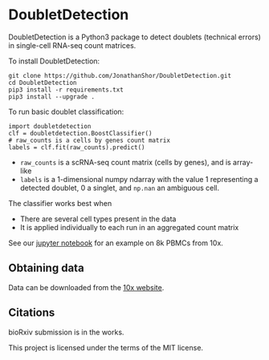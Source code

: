 # DoubletDetection

DoubletDetection is a Python3 package to detect doublets (technical errors) in single-cell RNA-seq count matrices.

To install DoubletDetection:

```
git clone https://github.com/JonathanShor/DoubletDetection.git
cd DoubletDetection
pip3 install -r requirements.txt
pip3 install --upgrade .
```

To run basic doublet classification:

```
import doubletdetection
clf = doubletdetection.BoostClassifier()
# raw_counts is a cells by genes count matrix
labels = clf.fit(raw_counts).predict()
```

- `raw_counts` is a scRNA-seq count matrix (cells by genes), and is array-like
- `labels` is a 1-dimensional numpy ndarray with the value 1 representing a detected doublet, 0 a singlet, and `np.nan` an ambiguous cell.

The classifier works best when 
- There are several cell types present in the data
- It is applied individually to each run in an aggregated count matrix

See our [jupyter notebook](https://nbviewer.jupyter.org/github/JonathanShor/DoubletDetection/blob/master/docs/PBMC_8k_vignette.ipynb) for an example on 8k PBMCs from 10x.

## Obtaining data
Data can be downloaded from the [10x website](https://support.10xgenomics.com/single-cell/datasets).


## Citations
bioRxiv submission is in the works.

This project is licensed under the terms of the MIT license.
